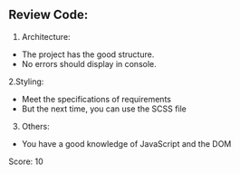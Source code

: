 ## Review Code:

1. Architecture:
- The project has the good structure.
- No errors should display in console.

2.Styling:
- Meet the specifications of requirements
- But the next time, you can use the SCSS file

3. Others:
- You have a good knowledge of JavaScript and the DOM

Score: 10